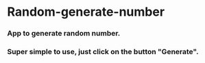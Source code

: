# Random-generate-number

### App to generate random number.
### Super simple to use, just click on the button **"Generate"**.